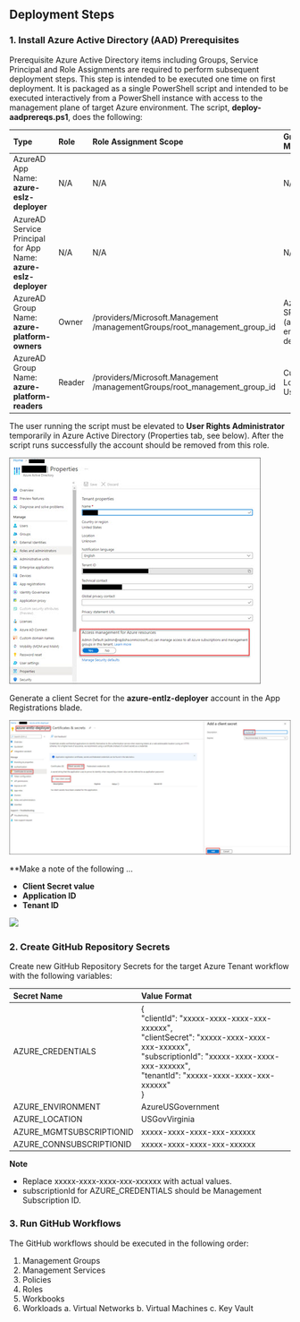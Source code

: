 ## Deployment Steps
### 1. Install Azure Active Directory (AAD) Prerequisites
Prerequisite Azure Active Directory items including Groups, Service Principal and Role Assignments are required to perform subsequent deployment steps.  This step is intended to be executed one time on first deployment.  It is packaged as a single PowerShell script and intended to be executed interactively from a PowerShell instance with access to the management plane of target Azure environment.  The script, **deploy-aadprereqs.ps1**, does the following:

|  Type                                    |  Role  | Role Assignment Scope                                                     | Group Members|
|:-----------------------------------------|:-------|:--------------------------------------------------------------------------|:-------------|
| AzureAD App<br>Name: **azure-eslz-deployer**| N/A    | N/A                                                                       | N/A          |
| AzureAD Service Principal for App<br>Name: **azure-eslz-deployer**| N/A   | N/A                                                  | N/A          |
| AzureAD Group<br>Name:  **azure-platform-owners** | Owner | /providers/Microsoft.Management<br>/managementGroups/root_management_group_id | AzureAD SPN (azure-entlz-deployer)|
| AzureAD Group<br>Name: **azure-platform-readers** | Reader| /providers/Microsoft.Management<br>/managementGroups/root_management_group_id | Currently LoggedIn User |



The user running the script must be elevated to **User Rights Administrator** temporarily in Azure Active Directory (Properties tab, see below).  After the script runs successfully the account should be removed from this role.

![](User-Rights-Administrator.jpg)

Generate a client Secret for the **azure-entlz-deployer** account in the App Registrations blade.  

![](Client-Secret.jpg)

**Make a note of the following ... 
- **Client Secret value**
- **Application ID**
- **Tenant ID**

![](images\aad_info.png)

### 2. Create GitHub Repository Secrets
Create new GitHub Repository Secrets for the target Azure Tenant workflow with the following variables:

|  Secret Name              |  Value Format                                          |
|:--------------------------|:-------------------------------------------------------|
| AZURE_CREDENTIALS         | { <br>   "clientId": "xxxxx-xxxx-xxxx-xxx-xxxxxx", <br>  "clientSecret": "xxxxx-xxxx-xxxx-xxx-xxxxxx", <br>       "subscriptionId": "xxxxx-xxxx-xxxx-xxx-xxxxxx", <br>     "tenantId": "xxxxx-xxxx-xxxx-xxx-xxxxxx" <br>         } |
| AZURE_ENVIRONMENT         | AzureUSGovernment                                      |
| AZURE_LOCATION            | USGovVirginia                                          |
| AZURE_MGMTSUBSCRIPTIONID  | xxxxx-xxxx-xxxx-xxx-xxxxxx                             |
| AZURE_CONNSUBSCRIPTIONID  | xxxxx-xxxx-xxxx-xxx-xxxxxx                             |

**Note** 
- Replace xxxxx-xxxx-xxxx-xxx-xxxxxx with actual values.
- subscriptionId for AZURE_CREDENTIALS should be Management Subscription ID.


### 3. Run GitHub Workflows
The GitHub workflows should be executed in the following order:
1. Management Groups
2. Management Services
3. Policies
4. Roles
5. Workbooks
6. Workloads
    a. Virtual Networks
    b. Virtual Machines
    c. Key Vault

